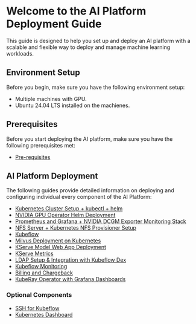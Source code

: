 # Welcome to the AI Platform Deployment Guide

This guide is designed to help you set up and deploy an AI platform with a scalable and flexible way to deploy and manage machine learning workloads.

## Environment Setup

Before you begin, make sure you have the following environment setup:

* Multiple machines with GPU.
* Ubuntu 24.04 LTS installed on the machienes.

## Prerequisites

Before you start deploying the AI platform, make sure you have the following prerequisites met:

* [Pre-requisites](Pre-Setup.md)

## AI Platform Deployment

The following guides provide detailed information on deploying and configuring individual every component of the AI Platform:

* [Kubernetes Cluster Setup + kubectl + helm](./Kubernetes.md)
* [NVIDIA GPU Operator Helm Deployment](./GPU-Operator.md)
* [Prometheus and Grafana + NVIDIA DCGM Exporter Monitoring Stack](./Prometheus-Grafana.md)
* [NFS Server + Kubernetes NFS Provisioner Setup](./NFS-Storage.md)
* [Kubeflow](./Kubeflow.md)
* [Milvus Deployment on Kubernetes](./Milvus.md)
* [KServe Model Web App Deployment](./KServe-Models-Web-App.md)
* [KServe Metrics](./KServe-Metrics.md)
* [LDAP Setup & Integration with Kubeflow Dex](./LDAP.md)
* [Kubeflow Monitoring](./Kubeflow-Monitoring.md)
* [Billing and Chargeback](./OpenCost.md)
* [KubeRay Operator with Grafana Dashboards](KubeRay.md)

### Optional Components

* [SSH for Kubeflow](./SSH.md)
* [Kubernetes Dashboard](./Kubernetes-Dashboard.md)
